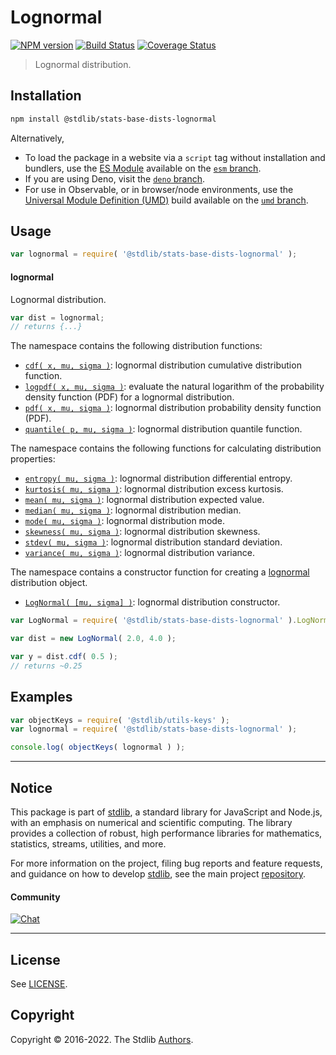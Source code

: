 <!--

@license Apache-2.0

Copyright (c) 2018 The Stdlib Authors.

Licensed under the Apache License, Version 2.0 (the "License");
you may not use this file except in compliance with the License.
You may obtain a copy of the License at

   http://www.apache.org/licenses/LICENSE-2.0

Unless required by applicable law or agreed to in writing, software
distributed under the License is distributed on an "AS IS" BASIS,
WITHOUT WARRANTIES OR CONDITIONS OF ANY KIND, either express or implied.
See the License for the specific language governing permissions and
limitations under the License.

-->

# Lognormal

[![NPM version][npm-image]][npm-url] [![Build Status][test-image]][test-url] [![Coverage Status][coverage-image]][coverage-url] <!-- [![dependencies][dependencies-image]][dependencies-url] -->

> Lognormal distribution.

<section class="installation">

## Installation

```bash
npm install @stdlib/stats-base-dists-lognormal
```

Alternatively,

-   To load the package in a website via a `script` tag without installation and bundlers, use the [ES Module][es-module] available on the [`esm` branch][esm-url].
-   If you are using Deno, visit the [`deno` branch][deno-url].
-   For use in Observable, or in browser/node environments, use the [Universal Module Definition (UMD)][umd] build available on the [`umd` branch][umd-url].

</section>

<section class="usage">

## Usage

```javascript
var lognormal = require( '@stdlib/stats-base-dists-lognormal' );
```

#### lognormal

Lognormal distribution.

```javascript
var dist = lognormal;
// returns {...}
```

The namespace contains the following distribution functions:

<!-- <toc pattern="*+(cdf|pdf|mgf|quantile)*"> -->

<div class="namespace-toc">

-   <span class="signature">[`cdf( x, mu, sigma )`][@stdlib/stats/base/dists/lognormal/cdf]</span><span class="delimiter">: </span><span class="description">lognormal distribution cumulative distribution function.</span>
-   <span class="signature">[`logpdf( x, mu, sigma )`][@stdlib/stats/base/dists/lognormal/logpdf]</span><span class="delimiter">: </span><span class="description">evaluate the natural logarithm of the probability density function (PDF) for a lognormal distribution.</span>
-   <span class="signature">[`pdf( x, mu, sigma )`][@stdlib/stats/base/dists/lognormal/pdf]</span><span class="delimiter">: </span><span class="description">lognormal distribution probability density function (PDF).</span>
-   <span class="signature">[`quantile( p, mu, sigma )`][@stdlib/stats/base/dists/lognormal/quantile]</span><span class="delimiter">: </span><span class="description">lognormal distribution quantile function.</span>

</div>

<!-- </toc> -->

The namespace contains the following functions for calculating distribution properties:

<!-- <toc pattern="*+(entropy|kurtosis|mean|median|mode|skewness|stdev|variance)*"> -->

<div class="namespace-toc">

-   <span class="signature">[`entropy( mu, sigma )`][@stdlib/stats/base/dists/lognormal/entropy]</span><span class="delimiter">: </span><span class="description">lognormal distribution differential entropy.</span>
-   <span class="signature">[`kurtosis( mu, sigma )`][@stdlib/stats/base/dists/lognormal/kurtosis]</span><span class="delimiter">: </span><span class="description">lognormal distribution excess kurtosis.</span>
-   <span class="signature">[`mean( mu, sigma )`][@stdlib/stats/base/dists/lognormal/mean]</span><span class="delimiter">: </span><span class="description">lognormal distribution expected value.</span>
-   <span class="signature">[`median( mu, sigma )`][@stdlib/stats/base/dists/lognormal/median]</span><span class="delimiter">: </span><span class="description">lognormal distribution median.</span>
-   <span class="signature">[`mode( mu, sigma )`][@stdlib/stats/base/dists/lognormal/mode]</span><span class="delimiter">: </span><span class="description">lognormal distribution mode.</span>
-   <span class="signature">[`skewness( mu, sigma )`][@stdlib/stats/base/dists/lognormal/skewness]</span><span class="delimiter">: </span><span class="description">lognormal distribution skewness.</span>
-   <span class="signature">[`stdev( mu, sigma )`][@stdlib/stats/base/dists/lognormal/stdev]</span><span class="delimiter">: </span><span class="description">lognormal distribution standard deviation.</span>
-   <span class="signature">[`variance( mu, sigma )`][@stdlib/stats/base/dists/lognormal/variance]</span><span class="delimiter">: </span><span class="description">lognormal distribution variance.</span>

</div>

<!-- </toc> -->

The namespace contains a constructor function for creating a [lognormal][lognormal-distribution] distribution object.

<!-- <toc pattern="*ctor*"> -->

<div class="namespace-toc">

-   <span class="signature">[`LogNormal( [mu, sigma] )`][@stdlib/stats/base/dists/lognormal/ctor]</span><span class="delimiter">: </span><span class="description">lognormal distribution constructor.</span>

</div>

<!-- </toc> -->

```javascript
var LogNormal = require( '@stdlib/stats-base-dists-lognormal' ).LogNormal;

var dist = new LogNormal( 2.0, 4.0 );

var y = dist.cdf( 0.5 );
// returns ~0.25
```

</section>

<!-- /.usage -->

<section class="examples">

## Examples

<!-- TODO: better examples -->

<!-- eslint no-undef: "error" -->

```javascript
var objectKeys = require( '@stdlib/utils-keys' );
var lognormal = require( '@stdlib/stats-base-dists-lognormal' );

console.log( objectKeys( lognormal ) );
```

</section>

<!-- /.examples -->

<!-- Section for related `stdlib` packages. Do not manually edit this section, as it is automatically populated. -->

<section class="related">

</section>

<!-- /.related -->

<!-- Section for all links. Make sure to keep an empty line after the `section` element and another before the `/section` close. -->


<section class="main-repo" >

* * *

## Notice

This package is part of [stdlib][stdlib], a standard library for JavaScript and Node.js, with an emphasis on numerical and scientific computing. The library provides a collection of robust, high performance libraries for mathematics, statistics, streams, utilities, and more.

For more information on the project, filing bug reports and feature requests, and guidance on how to develop [stdlib][stdlib], see the main project [repository][stdlib].

#### Community

[![Chat][chat-image]][chat-url]

---

## License

See [LICENSE][stdlib-license].


## Copyright

Copyright &copy; 2016-2022. The Stdlib [Authors][stdlib-authors].

</section>

<!-- /.stdlib -->

<!-- Section for all links. Make sure to keep an empty line after the `section` element and another before the `/section` close. -->

<section class="links">

[npm-image]: http://img.shields.io/npm/v/@stdlib/stats-base-dists-lognormal.svg
[npm-url]: https://npmjs.org/package/@stdlib/stats-base-dists-lognormal

[test-image]: https://github.com/stdlib-js/stats-base-dists-lognormal/actions/workflows/test.yml/badge.svg?branch=main
[test-url]: https://github.com/stdlib-js/stats-base-dists-lognormal/actions/workflows/test.yml?query=branch:main

[coverage-image]: https://img.shields.io/codecov/c/github/stdlib-js/stats-base-dists-lognormal/main.svg
[coverage-url]: https://codecov.io/github/stdlib-js/stats-base-dists-lognormal?branch=main

<!--

[dependencies-image]: https://img.shields.io/david/stdlib-js/stats-base-dists-lognormal.svg
[dependencies-url]: https://david-dm.org/stdlib-js/stats-base-dists-lognormal/main

-->

[chat-image]: https://img.shields.io/gitter/room/stdlib-js/stdlib.svg
[chat-url]: https://gitter.im/stdlib-js/stdlib/

[stdlib]: https://github.com/stdlib-js/stdlib

[stdlib-authors]: https://github.com/stdlib-js/stdlib/graphs/contributors

[umd]: https://github.com/umdjs/umd
[es-module]: https://developer.mozilla.org/en-US/docs/Web/JavaScript/Guide/Modules

[deno-url]: https://github.com/stdlib-js/stats-base-dists-lognormal/tree/deno
[umd-url]: https://github.com/stdlib-js/stats-base-dists-lognormal/tree/umd
[esm-url]: https://github.com/stdlib-js/stats-base-dists-lognormal/tree/esm

[stdlib-license]: https://raw.githubusercontent.com/stdlib-js/stats-base-dists-lognormal/main/LICENSE

[lognormal-distribution]: https://en.wikipedia.org/wiki/Log-normal_distribution

<!-- <toc-links> -->

[@stdlib/stats/base/dists/lognormal/ctor]: https://github.com/stdlib-js/stats-base-dists-lognormal-ctor

[@stdlib/stats/base/dists/lognormal/entropy]: https://github.com/stdlib-js/stats-base-dists-lognormal-entropy

[@stdlib/stats/base/dists/lognormal/kurtosis]: https://github.com/stdlib-js/stats-base-dists-lognormal-kurtosis

[@stdlib/stats/base/dists/lognormal/mean]: https://github.com/stdlib-js/stats-base-dists-lognormal-mean

[@stdlib/stats/base/dists/lognormal/median]: https://github.com/stdlib-js/stats-base-dists-lognormal-median

[@stdlib/stats/base/dists/lognormal/mode]: https://github.com/stdlib-js/stats-base-dists-lognormal-mode

[@stdlib/stats/base/dists/lognormal/skewness]: https://github.com/stdlib-js/stats-base-dists-lognormal-skewness

[@stdlib/stats/base/dists/lognormal/stdev]: https://github.com/stdlib-js/stats-base-dists-lognormal-stdev

[@stdlib/stats/base/dists/lognormal/variance]: https://github.com/stdlib-js/stats-base-dists-lognormal-variance

[@stdlib/stats/base/dists/lognormal/cdf]: https://github.com/stdlib-js/stats-base-dists-lognormal-cdf

[@stdlib/stats/base/dists/lognormal/logpdf]: https://github.com/stdlib-js/stats-base-dists-lognormal-logpdf

[@stdlib/stats/base/dists/lognormal/pdf]: https://github.com/stdlib-js/stats-base-dists-lognormal-pdf

[@stdlib/stats/base/dists/lognormal/quantile]: https://github.com/stdlib-js/stats-base-dists-lognormal-quantile

<!-- </toc-links> -->

</section>

<!-- /.links -->

